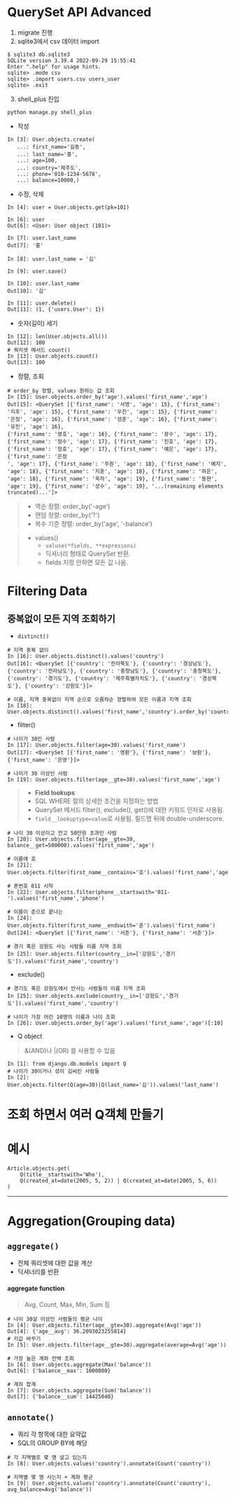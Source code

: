 # QuerySet API Advanced
1. migrate 진행
2. sqlite3에서 csv 데이터 import
```shell
$ sqlite3 db.sqlite3
SQLite version 3.39.4 2022-09-29 15:55:41
Enter ".help" for usage hints.
sqlite> .mode csv
sqlite> .import users.csv users_user
sqlite> .exit
```
3. shell_plus 진입
```shell
python manage.py shell_plus 
```
- 작성
```shell
In [3]: User.objects.create(
   ...: first_name='길동',
   ...: last_name='홍',
   ...: age=100,
   ...: country='제주도',
   ...: phone='010-1234-5678',
   ...: balance=10000,)
```
- 수정, 삭제
```shell   
In [4]: user = User.objects.get(pk=101)

In [6]: user
Out[6]: <User: User object (101)>

In [7]: user.last_name
Out[7]: '홍'

In [8]: user.last_name = '김'

In [9]: user.save()

In [10]: user.last_name
Out[10]: '김'

In [11]: user.delete()
Out[11]: (1, {'users.User': 1})
```
- 숫자(길이) 세기
```shell
In [12]: len(User.objects.all())
Out[12]: 100
# 쿼리셋 메서드 count()
In [13]: User.objects.count()
Out[13]: 100
```
- 정렬, 조회
```shell
# order_by 정렬, values 원하는 값 조회
In [15]: User.objects.order_by('age').values('first_name','age')
Out[15]: <QuerySet [{'first_name': '서영', 'age': 15}, {'first_name': '지후', 'age': 15}, {'first_name': '우진', 'age': 15}, {'first_name': '은정', 'age': 16}, {'first_name': '성훈', 'age': 16}, {'first_name': '유진', 'age': 16}, 
{'first_name': '영호', 'age': 16}, {'first_name': '광수', 'age': 17}, {'first_name': '정수', 'age': 17}, {'first_name': '진호', 'age': 17}, {'first_name': '정호', 'age': 17}, {'first_name': '예은', 'age': 17}, {'first_name': '은정
', 'age': 17}, {'first_name': '주원', 'age': 18}, {'first_name': '예지', 'age': 18}, {'first_name': '지훈', 'age': 18}, {'first_name': '하은', 'age': 18}, {'first_name': '옥자', 'age': 19}, {'first_name': '동현', 'age': 19}, {'first_name': '성수', 'age': 19}, '...(remaining elements truncated)...']>
```
> - 역순 정렬: order_by('-age')
> - 랜덤 정렬: order_by('?')
> - 복수 기준 정렬: order_by('age', '-balance') 

> - values()
>   - `valuse(*fields, **expresions)`
>   - 딕셔너리 형태로 QuerySet 반환.
>   - fields 지정 안하면 모든 값 나옴.

# Filtering Data
## 중복없이 모든 지역 조회하기
- `distinct()`
```shell
# 지역 중복 없이
In [16]: User.objects.distinct().values('country')
Out[16]: <QuerySet [{'country': '전라북도'}, {'country': '경상남도'}, {'country': '전라남도'}, {'country': '충청남도'}, {'country': '충청북도'}, {'country': '경기도'}, {'country': '제주특별자치도'}, {'country': '경상북도'}, {'country': '강원도'}]>

# 이름, 지역 중복없이 지역 순으로 오름차순 정렬하여 모든 이름과 지역 조회
In [18]: User.objects.distinct().values('first_name','country').order_by('country')
```

- filter()
```shell
# 나이가 30인 사람
In [17]: User.objects.filter(age=30).values('first_name')
Out[17]: <QuerySet [{'first_name': '영환'}, {'first_name': '보람'}, {'first_name': '은영'}]>

# 나이가 30 이상인 사람
In [19]: User.objects.filter(age__gte=30).values('first_name','age')
```
> - **Field lookups**
> - SQL WHERE 절의 상세한 조건을 지정하는 방법
> - QuerySet 메서드 filter(), exclude(), get()에 대한 키워드 인자로 사용됨.
> - `field__lookuptype=value`로 사용됨. 필드명 뒤에 double-underscore.
```shell
# 나이 30 이상이고 잔고 50만원 초과인 사람
In [20]: User.objects.filter(age__gte=30, balance__get=500000).values('first_name','age')

# 이름에 호
In [21]: User.objects.filter(first_name__contains='호').values('first_name','age')

# 폰번호 011 시작
In [22]: User.objects.filter(phone__startswith='011-').values('first_name','phone')

# 이름이 준으로 끝나는
In [24]: User.objects.filter(first_name__endswith='준').values('first_name')
Out[24]: <QuerySet [{'first_name': '서준'}, {'first_name': '서준'}]>

# 경기 혹은 강원도 사는 사람들 이름 지역 조회
In [25]: User.objects.filter(country__in=['강원도','경기도']).values('first_name','country')
```
- exclude()
```shell
# 경기도 혹은 강원도에서 안사는 사람들의 이름 지역 조회
In [25]: User.objects.exclude(country__in=['강원도','경기도']).values('first_name','country')
```
```shell
# 나이가 가장 어린 10명의 이름과 나이 조회
In [26]: User.objects.order_by('age').values('first_name','age')[:10]
```
- Q object
> &(AND)나 |(OR) 를 사용할 수 있음
```shell
In [1]: from django.db.models import Q
# 나이가 30이거나 성이 김씨인 사람들
In [2]: User.objects.filter(Q(age=30)|Q(last_name='김')).values('last_name')
```
# 조회 하면서 여러 Q객체 만들기
# 예시
```shell
Article.objects.get(
    Q(title__startswith='Who'),
    Q(created_at=date(2005, 5, 2)) | Q(created_at=date(2005, 5, 6))
)
```
---
# Aggregation(Grouping data)
## `aggregate()`
  - 전체 쿼리셋에 대한 값을 계산
  - 딕셔너리를 반환

#### aggregate function
> Avg, Count, Max, Min, Sum 등
```shell
# 나이 30살 이상인 사람들의 평균 나이
In [4]: User.objects.filter(age__gte=30).aggregate(Avg('age'))
Out[4]: {'age__avg': 36.2093023255814}
# 키값 바꾸기
In [5]: User.objects.filter(age__gte=30).aggregate(average=Avg('age'))

# 가장 높은 계좌 잔액 조회
In [6]: User.objects.aggregate(Max('balance'))
Out[6]: {'balance__max': 1000000}

# 계좌 합계
In [7]: User.objects.aggregate(Sum('balance'))
Out[7]: {'balance__sum': 14425040}
```

## `annotate()`
- 쿼리 각 항목에 대한 요약값
- SQL의 GROUP BY에 해당
```shell
# 각 지역별로 몇 명 살고 있는지
In [8]: User.objects.values('country').annotate(Count('country'))

# 지역별 몇 명 사는지 + 계좌 평균
In [9]: User.objects.values('country').annotate(Count('country'), avg_balance=Avg('balance'))
```